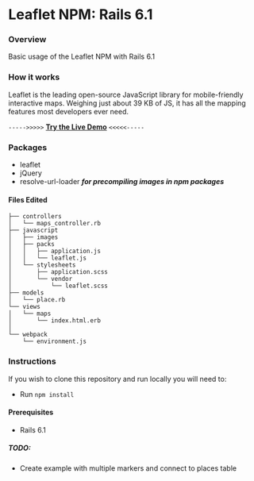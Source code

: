 # Leaflet NPM:  Rails 6.1

### Overview
Basic usage of the Leaflet NPM with Rails 6.1

### How it works
Leaflet is the leading open-source JavaScript library for mobile-friendly interactive maps. Weighing just about 39 KB of JS, it has all the mapping features most developers ever need.
  
`----->>>>>` [**Try the Live Demo**](https://leaflet-npm.herokuapp.com/) `<<<<<-----`

### Packages
- leaflet
- jQuery
- resolve-url-loader   _**for precompiling images in npm packages**_

#### Files Edited 

```
├── controllers
│   └── maps_controller.rb
├── javascript
│   ├── images
│   ├── packs
│   │   ├── application.js
│   │   └── leaflet.js
│   └── stylesheets
│       ├── application.scss
│       └── vendor
│           └── leaflet.scss
├── models
│   └── place.rb
└── views
│   └── maps
│       └── index.html.erb
│ 
└── webpack
    └── environment.js 
```

### Instructions
If you wish to clone this repository and run locally you will need to:
- Run `npm install`

#### Prerequisites
- Rails 6.1

##### TODO:
- Create example with multiple markers and connect to places table
